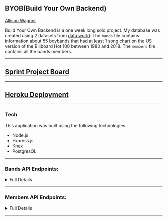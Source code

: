 ## BYOB(Build Your Own Backend)

[Allison Wagner](https://github.com/allisonjw)

Build Your Own Backend is a one week long solo project. My database was created using 2 datasets from [data.world](https://data.world/the-pudding/internet-boy-band-database). The `bands` file contains information about 55 boybands that had at least 1 song chart on the US version of the Billboard Hot 100 between 1980 and 2018. The `members` file contains all the bands members. 

---

## [Sprint Project Board](https://github.com/allisonjw/BYOB/projects/1)

---

## [Heroku Deployment](https://boy-bands-and-members.herokuapp.com/)

---

### Tech

This application was built using the following technologies:

- Node.js
- Express.js
- Knex
- PostgresQL

---

### Bands API Endpoints:

<details><summary>Full Details</summary>

<table>
  <thead>
    <tr>
      <th>Purpose</th>
      <th>URL</th>
      <th>Verb</th>
      <th>Request Body</th>
      <th>Sample Response (Happy Path)</th>
    </tr>
  </thead>
  <tbody>
    <tr>
      <td>Get all bands</td>
      <td><code class="language-plaintext highlighter-rouge">/api/v1/bands</code></td>
      <td>GET</td>
      <td>N/A</td>
      <td><code class="language-plaintext highlighter-rouge"> [{
        "id": 56,
        "bandName": "NSYNC",
        "band": "NSYNC",
        "highest_song": "It's Gonna Be Me",
        "featuring_artist": "no",
        "highest_song_vid": "https://www.youtube.com/watch?v=GQMlWwIXg3M",
        "created_at": "2020-01-31T19:50:36.552Z",
        "updated_at": "2020-01-31T19:50:36.552Z"
    },
    {
        "id": 57,
        "bandName": "112",
        "band": "112",
        "highest_song": "Peaches And Cream",
        "featuring_artist": "no",
        "highest_song_vid": "https://www.youtube.com/watch?v=wl2NCXzg1FQ",
        "created_at": "2020-01-31T19:50:36.560Z",
        "updated_at": "2020-01-31T19:50:36.560Z"
    }, {}, {}, {}]</code></td>
    </tr>
    <tr>
      <td>Get band by id: </td>
      <td><code class="language-plaintext highlighter-rouge">/api/v1/bands/:id/</code></td>
      <td>GET</td>
      <td>N/A</td>
      <td><code class="language-plaintext highlighter-rouge">{
        "id": 58,
        "bandName": "2gether",
        "band": "2gether",
        "highest_song": "The Hardest Part of Breaking Up",
        "featuring_artist": "no",
        "highest_song_vid": "https://www.youtube.com/watch?v=HJ89lMXLJGA",
        "created_at": "2020-01-31T19:50:36.560Z",
        "updated_at": "2020-01-31T19:50:36.560Z"
    }</code></td>
    </tr>
    <tr>
      <td>Submit a new band</td>
      <td><code class="language-plaintext highlighter-rouge">/api/v1/bands</code></td>
      <td>POST</td>
      <td><code class="language-plaintext highlighter-rouge">{ band: &lt;String&gt;, highest_song: &lt;String&gt;, featuring_artist: &lt;String&gt;, highest_song_vid: &lt;String&gt; }</code></td>
      <td><code class="language-plaintext highlighter-rouge">{
        "id": 59,
        "bandName": "5 Seconds of Summer",
        "band": "5 Seconds of Summer",
        "highest_song": "Amnesia",
        "featuring_artist": "no",
        "highest_song_vid": "https://www.youtube.com/watch?v=DCCJCILiX3o",
        "created_at": "2020-01-31T19:50:36.560Z",
        "updated_at": "2020-01-31T19:50:36.560Z"
    }</code></td>
    </tr>
    <tr>
      <td>Delete an existing band based on id</td>
      <td><code class="language-plaintext highlighter-rouge">api/v1/bands/:id/</code></td>
      <td>DELETE</td>
      <td>N/A</td>
      <td>204 status code (NO CONTENT in response body)</td>
    </tr>
  </tbody>
</table>

</details>

---


### Members API Endpoints:

<details><summary>Full Details</summary>

<table>
  <thead>
    <tr>
      <th>Purpose</th>
      <th>URL</th>
      <th>Verb</th>
      <th>Request Body</th>
      <th>Sample of Success Response (Happy Path)</th>
    </tr>
  </thead>
  <tbody>
    <tr>
      <td>Get all members</td>
      <td><code class="language-plaintext highlighter-rouge">/api/v1/members</code></td>
      <td>GET</td>
      <td>N/A</td>
      <td><code class="language-plaintext highlighter-rouge"> [{
        "id": 231,
        "name": "Justin Timberlake",
        "dob": "1/31/1981",
        "hair_color": "brown",
        "eyes": "blue",
        "band_name": "NSYNC",
        "created_at": "2020-01-31T19:50:36.600Z",
        "updated_at": "2020-01-31T19:50:36.600Z"
    },
    {
        "id": 241,
        "name": "Calum Hood",
        "dob": "1/25/1996",
        "hair_color": "black",
        "eyes": "brown",
        "band_name": "5 Seconds of Summer",
        "created_at": "2020-01-31T19:50:36.612Z",
        "updated_at": "2020-01-31T19:50:36.612Z"
    }, {}, {}, {}]</code></td>
    </tr>
    <tr>
      <td>Get member by id: </td>
      <td><code class="language-plaintext highlighter-rouge">/api/v1/members/:id/</code></td>
      <td>GET</td>
      <td>N/A</td>
      <td><code class="language-plaintext highlighter-rouge">{
        "id": 261,
        "name": "Tony Borowiak",
        "dob": "10/12/1972",
        "hair_color": "brown",
        "eyes": "brown",
        "band_name": "All-4-One",
        "created_at": "2020-01-31T19:50:36.620Z",
        "updated_at": "2020-01-31T19:50:36.620Z"
    }</code></td>
    </tr>
    <tr>
      <td>Submit a new member</td>
      <td><code class="language-plaintext highlighter-rouge">/api/v1/members</code></td>
      <td>POST</td>
      <td><code class="language-plaintext highlighter-rouge">{ name: &lt;String&gt;, dob: &lt;String&gt;, hair_color: &lt;String&gt;, eyes: &lt;String&gt;, band: &lt;String&gt; }</code></td>
      <td><code class="language-plaintext highlighter-rouge">{
        "id": 291,
        "name": "Teddy Riley",
        "dob": "10/8/1967",
        "hair_color": "black",
        "eyes": "brown",
        "band_name": "Blackstreet",
        "created_at": "2020-01-31T19:50:36.634Z",
        "updated_at": "2020-01-31T19:50:36.634Z"
    }</code></td>
    </tr>
    <tr>
      <td>Delete an existing member based on id</td>
      <td><code class="language-plaintext highlighter-rouge">api/v1/members/:id/</code></td>
      <td>DELETE</td>
      <td>N/A</td>
      <td>204 status code (NO CONTENT in response body)</td>
    </tr>
  </tbody>
</table>

</details>

---
